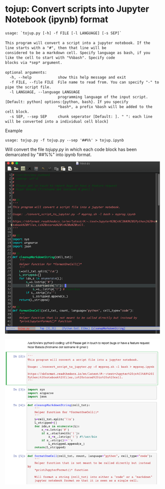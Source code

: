 # tojup: Convert scripts into Jupyter Notebook (ipynb) format

```
usage: `tojup.py [-h] -f FILE [-l LANGUAGE] [-s SEP]`

This program will convert a script into a jupyter notebook. If the line starts with a "#", then that line will be
considered to be a markdown cell. Specify language as bash, if you like the cell to start with "%%bash". Specify code
blocks via *sep* argument.

optional arguments:
  -h, --help            show this help message and exit
  -f FILE, --file FILE  File name to read from. You can specify "-" to pipe the script file.
  -l LANGUAGE, --language LANGUAGE
                        programming language of the input script. [Default: python] options:{python, bash}. If you specify
                        *bash*, a prefix %bash will be added to the cell block.
  -s SEP, --sep SEP     chunk seperator [Default: ]. " ": each line will be converted into a individual cell block]

```



Example
```
usage: tojup.py -f tojup.py --sep '##%%' > tojup.ipynb
```
Will convert the file *tojupy.py* in which each code block has been demarcated by "##%%" into ipynb format.

![Before](images/tojup_before.png)

![After](images/tojup_after.png)
